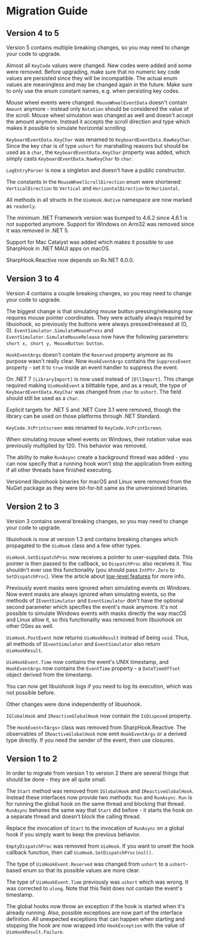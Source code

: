 # Migration Guide

## Version 4 to 5

Version 5 contains multiple breaking changes, so you may need to change your code to upgrade.

Almost all `KeyCode` values were changed. New codes were added and some were removed. Before upgrading, make sure that
no numeric key code values are persisted since they will be incompatible. The actual enum values are meaningless and
may be changed again in the future. Make sure to only use the enum constant names, e.g. when persisting key codes.

Mouse wheel events were changed. `MouseWheelEventData` doesn't contain `Amount` anymore - instead only `Rotation` should
be considered the value of the scroll. Mouse wheel simulation was changed as well and doesn't accept the amount anymore.
Instead it accepts the scroll direction and type which makes it possible to simulate horizontal scrolling.

`KeyboardEventData.KeyChar` was renamed to `KeyboardEventData.RawKeyChar`. Since the key char is of type `ushort` for
marshalling reasons but should be used as a `char`, the `KeyboardEventData.KeyChar` property was added, which simply
casts `KeyboardEventData.RawKeyChar` to `char`.

`LogEntryParser` is now a singleton and doesn't have a public constructor.

The constants in the `MouseWheelScrollDirection` enum were shortened: `VerticalDirection` to `Vertical` and
`HorizontalDirection` to `Horizontal`.

All methods in all structs in the `UioHook.Native` namespace are now marked as `readonly`.

The minimum .NET Framework version was bumped to 4.6.2 since 4.6.1 is not supported anymore. Support for Windows on
Arm32 was removed since it was removed in .NET 5.

Support for Mac Catalyst was added which makes it possible to use SharpHook in .NET MAUI apps on macOS.

SharpHook.Reactive now depends on Rx.NET 6.0.0.

## Version 3 to 4

Version 4 contains a couple breaking changes, so you may need to change your code to upgrade.

The biggest change is that simulating mouse button pressing/releasing now requires mouse pointer coordinates. They were
actually always required by libuiohook, so previously the buttons were always pressed/released at (0, 0).
`EventSimulator.SimulateMousePress` and `EventSimulator.SimulateMouseRelease` now have the following parameters:
`short x, short y, MouseButton button`.

`HookEventArgs` doesn't contain the `Reserved` property anymore as its purpose wasn't really clear. Now `HookEventArgs`
contains the `SuppressEvent` property - set it to `true` inside an event handler to suppress the event.

On .NET 7 `[LibraryImport]` is now used instead of `[DllImport]`. This change required making `UioHookEvent` a blittable
type, and as a result, the type of `KeyboardEventData.KeyChar` was changed from `char` to `ushort`. The field should
still be used as a `char`.

Explicit targets for .NET 5 and .NET Core 3.1 were removed, though the library can be used on those platforms through
.NET Standard.

`KeyCode.VcPrintscreen` was renamed to `KeyCode.VcPrintScreen`.

When simulating mouse wheel events on Windows, their rotation value was previously multiplied by 120. This behavior was
removed.

The ability to make `RunAsync` create a background thread was added - you can now specify that a running hook won't stop
the application from exiting if all other threads have finished executing.

Versioned libuiohook binaries for macOS and Linux were removed from the NuGet package as they were bit-for-bit same as
the unversioned binaries.

## Version 2 to 3

Version 3 contains several breaking changes, so you may need to change your code to upgrade.

libuiohook is now at version 1.3 and contains breaking changes which propagated to the `UioHook` class and a few other
types.

`UioHook.SetDispatchProc` now receives a pointer to user-supplied data. This pointer is then passed to the callback, so
`DispatchProc` also receives it. You shouldn't ever use this functionality (you should pass `IntPtr.Zero` to
`SetDispatchProc`). View the article about [low-level features](native.md) for more info.

Previously event masks were ignored when simulating events on Windows. Now event masks are always ignored when
simulating events, so the methods of `IEventSimulator` and `EventSimulator` don't have the optional second parameter
which specifies the event's mask anymore. It's not possible to simulate Windows events with masks directly the way macOS
and Linux allow it, so this functionality was removed from libuiohook on other OSes as well.

`UioHook.PostEvent` now returns `UioHookResult` instead of being `void`. Thus, all methods of `IEventSimulator` and
`EventSimulator` also return `UioHookResult`.

`UioHookEvent.Time` now contains the event's UNIX timestamp, and `HookEventArgs` now contains the `EventTime`
property - a `DateTimeOffset` object derived from the timestamp.

You can now get libuiohook logs if you need to log its execution, which was not possible before.

Other changes were done independently of libuiohook.

`IGlobalHook` and `IReactiveGlobalHook` now contain the `IsDisposed` property.

The `HookEvent<TArgs>` class was removed from SharpHook.Reactive. The observables of `IReactiveGlobalHook` now emit
`HookEventArgs` or a derived type directly. If you need the sender of the event, then use closures.

## Version 1 to 2

In order to migrate from version 1 to version 2 there are several things that should be done - they are all quite small.

The `Start` method was removed from `IGlobalHook` and `IReactiveGlobalHook`. Instead these interfaces now provide two
methods: `Run` and `RunAsync`. `Run` is for running the global hook on the same thread and blocking that thread.
`RunAsync` behaves the same way that `Start` did before - it starts the hook on a separate thread and doesn't block
the calling thread.

Replace the invocation of `Start` to the invocation of `RunAsync` on a global hook if you simply want to keep the
previous behavior.

`EmptyDispatchProc` was removed from `UioHook`. If you want to unset the hook callback function, then call
`UioHook.SetDispatchProc(null)`.

The type of `UioHookEvent.Reserved` was changed from `ushort` to a `ushort`-based enum so that its possible values are
more clear.

The type of `UioHookEvent.Time` previously was `ushort` which was wrong. It was corrected to `ulong`. Note that this
field does not contain the event's timestamp.

The global hooks now throw an exception if the hook is started when it's already running. Also, possible exceptions are
now part of the interface definition. All unexpected exceptions that can happen when starting and stopping the hook are
now wrapped into `HookException` with the value of `UioHookResult.Failure`.
